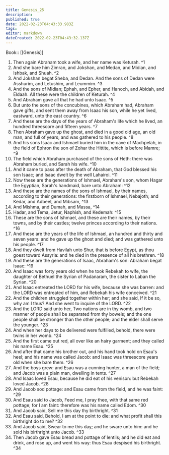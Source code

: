 ```yaml
---
title: Genesis_25
description: 
published: true
date: 2022-02-23T04:43:33.983Z
tags: 
editor: markdown
dateCreated: 2022-02-23T04:43:32.137Z
---
```


 Book:: [[Genesis]]
 1. Then again Abraham took a wife, and her name was Keturah. ^1
 2. And she bare him Zimran, and Jokshan, and Medan, and Midian, and Ishbak, and Shuah. ^2
 3. And Jokshan begat Sheba, and Dedan. And the sons of Dedan were Asshurim, and Letushim, and Leummim. ^3
 4. And the sons of Midian; Ephah, and Epher, and Hanoch, and Abidah, and Eldaah. All these were the children of Keturah. ^4
 5. And Abraham gave all that he had unto Isaac. ^5
 6. But unto the sons of the concubines, which Abraham had, Abraham gave gifts, and sent them away from Isaac his son, while he yet lived, eastward, unto the east country. ^6
 7. And these are the days of the years of Abraham's life which he lived, an hundred threescore and fifteen years. ^7
 8. Then Abraham gave up the ghost, and died in a good old age, an old man, and full of years; and was gathered to his people. ^8
 9. And his sons Isaac and Ishmael buried him in the cave of Machpelah, in the field of Ephron the son of Zohar the Hittite, which is before Mamre; ^9
 10. The field which Abraham purchased of the sons of Heth: there was Abraham buried, and Sarah his wife. ^10
 11. And it came to pass after the death of Abraham, that God blessed his son Isaac; and Isaac dwelt by the well Lahairoi. ^11
 12. Now these are the generations of Ishmael, Abraham's son, whom Hagar the Egyptian, Sarah's handmaid, bare unto Abraham: ^12
 13. And these are the names of the sons of Ishmael, by their names, according to their generations: the firstborn of Ishmael, Nebajoth; and Kedar, and Adbeel, and Mibsam, ^13
 14. And Mishma, and Dumah, and Massa, ^14
 15. Hadar, and Tema, Jetur, Naphish, and Kedemah: ^15
 16. These are the sons of Ishmael, and these are their names, by their towns, and by their castles; twelve princes according to their nations. ^16
 17. And these are the years of the life of Ishmael, an hundred and thirty and seven years: and he gave up the ghost and died; and was gathered unto his people. ^17
 18. And they dwelt from Havilah unto Shur, that is before Egypt, as thou goest toward Assyria: and he died in the presence of all his brethren. ^18
 19. And these are the generations of Isaac, Abraham's son: Abraham begat Isaac: ^19
 20. And Isaac was forty years old when he took Rebekah to wife, the daughter of Bethuel the Syrian of Padanaram, the sister to Laban the Syrian. ^20
 21. And Isaac entreated the LORD for his wife, because she was barren: and the LORD was entreated of him, and Rebekah his wife conceived. ^21
 22. And the children struggled together within her; and she said, If it be so, why am I thus? And she went to inquire of the LORD. ^22
 23. And the LORD said unto her, Two nations are in thy womb, and two manner of people shall be separated from thy bowels; and the one people shall be stronger than the other people; and the elder shall serve the younger. ^23
 24. And when her days to be delivered were fulfilled, behold, there were twins in her womb. ^24
 25. And the first came out red, all over like an hairy garment; and they called his name Esau. ^25
 26. And after that came his brother out, and his hand took hold on Esau's heel; and his name was called Jacob: and Isaac was threescore years old when she bare them. ^26
 27. And the boys grew: and Esau was a cunning hunter, a man of the field; and Jacob was a plain man, dwelling in tents. ^27
 28. And Isaac loved Esau, because he did eat of his venison: but Rebekah loved Jacob. ^28
 29. And Jacob sod pottage: and Esau came from the field, and he was faint: ^29
 30. And Esau said to Jacob, Feed me, I pray thee, with that same red pottage; for I am faint: therefore was his name called Edom. ^30
 31. And Jacob said, Sell me this day thy birthright. ^31
 32. And Esau said, Behold, I am at the point to die: and what profit shall this birthright do to me? ^32
 33. And Jacob said, Swear to me this day; and he sware unto him: and he sold his birthright unto Jacob. ^33
 34. Then Jacob gave Esau bread and pottage of lentils; and he did eat and drink, and rose up, and went his way: thus Esau despised his birthright. ^34
